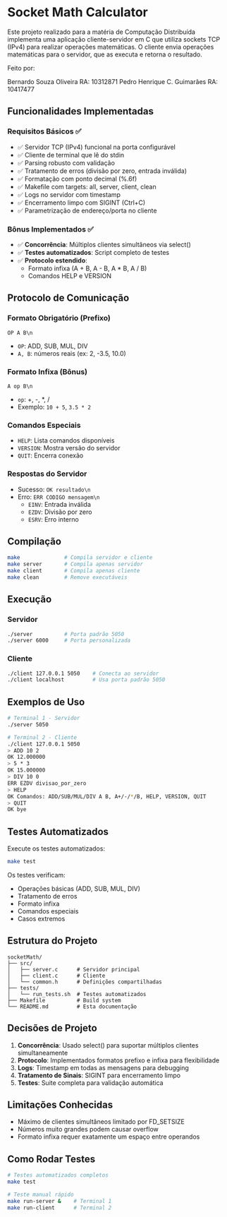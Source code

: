 # Socket Math Calculator

Este projeto realizado para a matéria de Computação Distribuída implementa uma aplicação cliente-servidor em C que utiliza sockets TCP (IPv4) para realizar operações matemáticas. O cliente envia operações matemáticas para o servidor, que as executa e retorna o resultado.

Feito por:

Bernardo Souza Oliveira RA: 10312871
Pedro Henrique C. Guimarães RA: 10417477

## Funcionalidades Implementadas

### Requisitos Básicos ✅
- ✅ Servidor TCP (IPv4) funcional na porta configurável
- ✅ Cliente de terminal que lê do stdin
- ✅ Parsing robusto com validação
- ✅ Tratamento de erros (divisão por zero, entrada inválida)
- ✅ Formatação com ponto decimal (%.6f)
- ✅ Makefile com targets: all, server, client, clean
- ✅ Logs no servidor com timestamp
- ✅ Encerramento limpo com SIGINT (Ctrl+C)
- ✅ Parametrização de endereço/porta no cliente

### Bônus Implementados ✅
- ✅ **Concorrência**: Múltiplos clientes simultâneos via select()
- ✅ **Testes automatizados**: Script completo de testes
- ✅ **Protocolo estendido**: 
  - Formato infixa (A + B, A - B, A * B, A / B)
  - Comandos HELP e VERSION

## Protocolo de Comunicação

### Formato Obrigatório (Prefixo)
```
OP A B\n
```
- `OP`: ADD, SUB, MUL, DIV
- `A, B`: números reais (ex: 2, -3.5, 10.0)

### Formato Infixa (Bônus)
```
A op B\n
```
- `op`: +, -, *, /
- Exemplo: `10 + 5`, `3.5 * 2`

### Comandos Especiais
- `HELP`: Lista comandos disponíveis
- `VERSION`: Mostra versão do servidor
- `QUIT`: Encerra conexão

### Respostas do Servidor
- Sucesso: `OK resultado\n`
- Erro: `ERR CODIGO mensagem\n`
  - `EINV`: Entrada inválida
  - `EZDV`: Divisão por zero
  - `ESRV`: Erro interno

## Compilação

```bash
make              # Compila servidor e cliente
make server       # Compila apenas servidor
make client       # Compila apenas cliente
make clean        # Remove executáveis
```

## Execução

### Servidor
```bash
./server          # Porta padrão 5050
./server 6000     # Porta personalizada
```

### Cliente
```bash
./client 127.0.0.1 5050    # Conecta ao servidor
./client localhost         # Usa porta padrão 5050
```

## Exemplos de Uso

```bash
# Terminal 1 - Servidor
./server 5050

# Terminal 2 - Cliente
./client 127.0.0.1 5050
> ADD 10 2
OK 12.000000
> 5 * 3
OK 15.000000
> DIV 10 0
ERR EZDV divisao_por_zero
> HELP
OK Comandos: ADD/SUB/MUL/DIV A B, A+/-/*/B, HELP, VERSION, QUIT
> QUIT
OK bye
```

## Testes Automatizados

Execute os testes automatizados:
```bash
make test
```

Os testes verificam:
- Operações básicas (ADD, SUB, MUL, DIV)
- Tratamento de erros
- Formato infixa
- Comandos especiais
- Casos extremos

## Estrutura do Projeto

```
socketMath/
├── src/
│   ├── server.c      # Servidor principal
│   ├── client.c      # Cliente
│   └── common.h      # Definições compartilhadas
├── tests/
│   └── run_tests.sh  # Testes automatizados
├── Makefile          # Build system
└── README.md         # Esta documentação
```

## Decisões de Projeto

1. **Concorrência**: Usado select() para suportar múltiplos clientes simultaneamente
2. **Protocolo**: Implementados formatos prefixo e infixa para flexibilidade
3. **Logs**: Timestamp em todas as mensagens para debugging
4. **Tratamento de Sinais**: SIGINT para encerramento limpo
5. **Testes**: Suite completa para validação automática

## Limitações Conhecidas

- Máximo de clientes simultâneos limitado por FD_SETSIZE
- Números muito grandes podem causar overflow
- Formato infixa requer exatamente um espaço entre operandos

## Como Rodar Testes

```bash
# Testes automatizados completos
make test

# Teste manual rápido
make run-server &    # Terminal 1
make run-client      # Terminal 2
```
